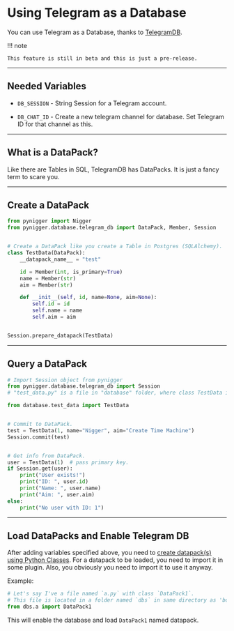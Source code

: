 # Using Telegram as a Database

You can use Telegram as a Database, thanks to [TelegramDB](https://pypi.org/project/TelegramDB/).

!!! note

    This feature is still in beta and this is just a pre-release.

---

## Needed Variables

- ``DB_SESSION`` - String Session for a Telegram account.

- ``DB_CHAT_ID`` - Create a new telegram channel for database. Set Telegram ID for that channel as this.

---

## What is a DataPack?

Like there are Tables in SQL, TelegramDB has DataPacks. It is just a fancy term to scare you.

---

## Create a DataPack

```python
from pynigger import Nigger
from pynigger.database.telegram_db import DataPack, Member, Session


# Create a DataPack like you create a Table in Postgres (SQLAlchemy).
class TestData(DataPack):
    __datapack_name__ = "test"

    id = Member(int, is_primary=True)
    name = Member(str)
    aim = Member(str)

    def __init__(self, id, name=None, aim=None):
        self.id = id
        self.name = name
        self.aim = aim


Session.prepare_datapack(TestData)
```

---

## Query a DataPack

```python
# Import Session object from pynigger
from pynigger.database.telegram_db import Session
# "test_data.py" is a file in "database" folder, where class TestData is located.

from database.test_data import TestData


# Commit to DataPack.
test = TestData(1, name="Nigger", aim="Create Time Machine")
Session.commit(test)


# Get info from DataPack.
user = TestData(1)  # pass primary key.
if Session.get(user):
    print("User exists!")
    print("ID: ", user.id)
    print("Name: ", user.name)
    print("Aim: ", user.aim)
else:
    print("No user with ID: 1")
```

---

## Load DataPacks and Enable Telegram DB

After adding variables specified above, you need to [create datapack(s) using Python Classes](#create-a-datapack). For a datapack to be loaded, you need to import it in some plugin. Also, you obviously you need to import it to use it anyway.

Example:

```python
# Let's say I've a file named `a.py` with class `DataPack1`.
# This file is located in a folder named `dbs` in same directory as 'bot.py'.
from dbs.a import DataPack1
```

This will enable the database and load ``DataPack1`` named datapack.
